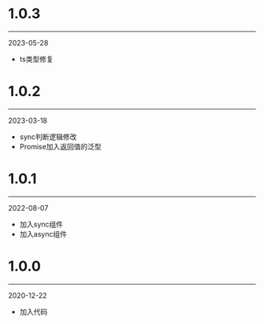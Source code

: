 # 1.0.3

***

2023-05-28

* ts类型修复

# 1.0.2

***

2023-03-18

* sync判断逻辑修改
* Promise加入返回值的泛型

# 1.0.1

***

2022-08-07

* 加入sync组件
* 加入async组件

# 1.0.0

***

2020-12-22

* 加入代码
